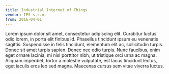 ```yaml
---
title: Industrial Internet of Things
vendor: IPS s.r.o.
from: 2016-04-01
---
```

Lorem ipsum dolor sit amet, consectetur adipiscing elit. Curabitur luctus odio lorem, in porta elit finibus id. Phasellus tincidunt ipsum eu venenatis sagittis. Suspendisse in felis tincidunt, elementum elit ac, sollicitudin turpis. Donec sit amet turpis sapien. Donec nec odio turpis. Nunc faucibus, enim eget ornare lacinia, mi nisl porttitor nibh, ut tristique orci urna ac magna. Aliquam imperdiet, tortor a molestie vulputate, est lacus tincidunt lectus, eget iaculis eros leo sed magna. Maecenas cursus sem vitae viverra luctus.